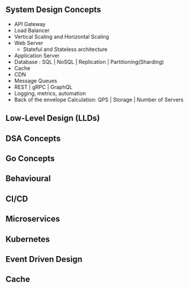 ## System Design Concepts
  - API Gateway
  - Load Balancer
  - Vertical Scaling and Horizontal Scaling
  - Web Server
      - Stateful and Stateless architecture
  - Application Server
  - Database : SQL | NoSQL | Replication | Partitioning(Sharding)
  - Cache
  - CDN
  - Message Queues
  - REST | gRPC | GraphQL
  - Logging, metrics, automation
  - Back of the envelope Calculation: QPS | Storage | Number of Servers

## Low-Level Design (LLDs)

## DSA Concepts

## Go Concepts

## Behavioural

## CI/CD

## Microservices

## Kubernetes

## Event Driven Design

## Cache
